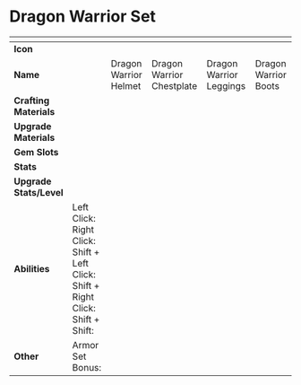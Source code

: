 # Dragon Warrior Set



<table data-header-hidden><thead><tr><th width="150"></th><th width="273"></th><th width="279"></th><th width="285"></th><th width="309"></th><th width="293"></th></tr></thead><tbody><tr><td><strong>Icon</strong></td><td></td><td></td><td></td><td></td><td></td></tr><tr><td><strong>Name</strong></td><td></td><td>Dragon Warrior Helmet</td><td>Dragon Warrior Chestplate</td><td>Dragon Warrior Leggings</td><td>Dragon Warrior Boots</td></tr><tr><td><strong>Crafting Materials</strong></td><td></td><td></td><td></td><td></td><td></td></tr><tr><td><strong>Upgrade Materials</strong></td><td></td><td></td><td></td><td></td><td></td></tr><tr><td><strong>Gem Slots</strong></td><td></td><td></td><td></td><td></td><td></td></tr><tr><td><strong>Stats</strong></td><td></td><td></td><td></td><td></td><td></td></tr><tr><td><strong>Upgrade Stats/Level</strong></td><td></td><td></td><td></td><td></td><td></td></tr><tr><td><strong>Abilities</strong></td><td>Left Click: <br>Right Click: <br>Shift + Left Click: <br>Shift + Right Click: <br>Shift + Shift: </td><td></td><td></td><td></td><td></td></tr><tr><td><strong>Other</strong></td><td>Armor Set Bonus:</td><td></td><td></td><td></td><td></td></tr></tbody></table>

